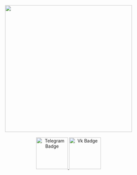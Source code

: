 <div id="header" align="center">
  <img src="https://user-images.githubusercontent.com/58741451/209427721-acf11138-c623-445a-8e41-772874c2aa6a.gif" width="400"/>
</div>

<br />

<div id="badges" align="center">
  <a href="https://t.me/AK_000000000">
    <img src="https://img.shields.io/badge/Telegram-blue?logo=telegram&logoColor=white" alt="Telegram Badge" width="100"/>
  </a>
  <a href="https://vk.com/nu_i_ladna">
    <img src="https://img.shields.io/badge/%D0%92%D0%9A%D0%BE%D0%BD%D1%82%D0%B0%D0%BA%D1%82%D0%B5-blue?logo=vk&logoColor=white" alt="Vk Badge" width="100"/>
  </a>
</div>
